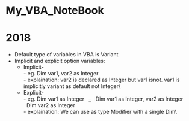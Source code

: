 # My_VBA_NoteBook

# 2018
- Default type of variables in VBA is Variant
- Implicit and explicit option variables:
     * Implicit-\
      - eg. Dim var1, var2 as Integer\
      - explaination: var2 is declared as Integer but var1 isnot. var1 is implicitly variant as default not Integer\ 
     * Explicit-\
      - eg. Dim var1 as Integer &nbsp; _ &nbsp;  Dim var1 as Integer, var2 as Integer\
        &nbsp; Dim var2 as Integer\
      - explaination: We can use as type Modifier with a single Dim\
